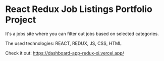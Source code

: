 # React Redux Job Listings Portfolio Project

It's a jobs site where you can filter out jobs based on selected categories.

The used technologies: REACT, REDUX, JS, CSS, HTML

Check it out: https://dashboard-app-redux-xi.vercel.app/

